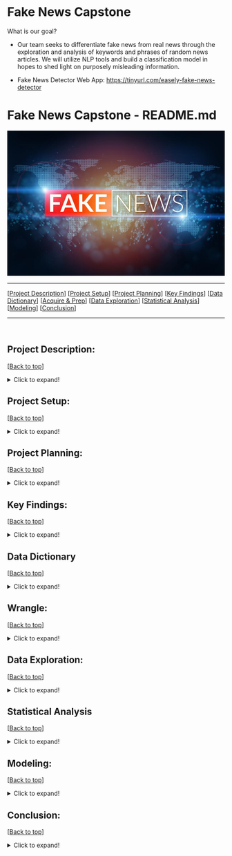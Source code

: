 # Fake News Capstone

What is our goal?
- Our team seeks to differentiate fake news from real news through the exploration and analysis of keywords and phrases of random news articles. We will utilize NLP tools and build a classification model in hopes to shed light on purposely misleading information.

- Fake News Detector Web App: https://tinyurl.com/easely-fake-news-detector

# <a name="top"></a> Fake News Capstone - README.md
![Fake News](Photos/fof.jpg)
***
[[Project Description](#project_description)]
[[Project Setup](#setup)]
[[Project Planning](#planning)]
[[Key Findings](#findings)]
[[Data Dictionary](#dictionary)]
[[Acquire & Prep](#acquire_and_prep)]
[[Data Exploration](#explore)]
[[Statistical Analysis](#stats)]
[[Modeling](#model)]
[[Conclusion](#conclusion)]
___
​
## <a name="project_description"></a>Project Description:
[[Back to top](#top)]

<details>
  <summary>Click to expand!</summary>

### Description
- Within this project we will be using the fake news dataset acquired from the Kaggle database.
- We will clean the data through tokenizing, lemmatizing, vectorizing, and removing stop words.
- Then we will explore the data through bigrams and trigrams, while also generating word clouds. 
- Lastly we will make a model that can accurately identify fake news articles.

### Goals
- Create a classification model that can accurately identify fake news and real news articles while utilizing NLP tools like NLTK, Sentiment Analysis, and TF-IDF Vectorizer in addition to the standard data science tools.
- Our secondary goal is to create a public web application that can be used to identify fake news.
- After acquiring our MVP, we would like to create a deep learning model.

### Where did you get the data?
- We acquired the data from the Kaggle online database.

### Data Contents:
- 20,826 unqiue Real articles
- 17,903 unique Fake articles
- 38,729 total unique articles
- date of when the article was posted.
- subject of article
- title of article
- text of article
- clean_title
- clean_text
- is_fake
- title_polarity
- title_subjectivity
- text_polarity
- text_subjectivity

### Link to data: 
https://www.kaggle.com/clmentbisaillon/fake-and-real-news-dataset?select=Fake.csv

</details>

## <a name="setup"></a>Project Setup: 
[[Back to top](#top)]

<details>
  <summary>Click to expand!</summary>

***
    
### Dependencies:

***
 
- utilities.py
        - Follow the instructions to use the latest features
- python
- pandas
- nltk
- re
- numpy
- matplotlib.pyplot
- seaborn
- wordcloud
- PIL
- Scipy
- Sklearn

***
    
### Steps to recreate:
    
***
    - Clone this repository
    - Install utilities.py according to the instructions
    Setup env.py
    - Follow the instructions in the notebook for acquiring the data from GitHub if it's the first time running the notebook

***
    
</details>

## <a name="planning"></a>Project Planning: 
[[Back to top](#top)]
    
<details>
  <summary>Click to expand!</summary>

### Projet Outline:
    
- Acquisition of data through Kaggles online database.

- Prepare and clean data with python/NLP tools - Jupyter Labs
    - Tokenize
    - Lemmatize
    - Remove stop words
    - Vectorize

- Explore data
    - Identify top 10 words in fake news and real news articales.
    - Compare the proportion of words that show up in fake news vs real news.
    - Generate bigrams and trigrams to visualize two to three word sequences and their relationships to fake or real news.
    - Generate single word, bigram, trigram, word clouds to vizualize reiterations for specific words and word sequences.
    - Calculate TF, IDF, TF-IDF.
    - Create a final explore.py with helper fucntions

- Feature Engineering (after MVP)
    - Use sentiment anaylis to add extra features to second iteration model.
    - Add more features based on findings in exploration.

- Modeling
    - Establish baseline
    - Evaluate training data on each calssifcation model type
    - Select MVP model
    - Create final model.py with helper functions

- Presentation
    - Finalize README
    - Create story board
    - Write script
    - Create MVP presentation
    - Practice presentation
    - Record
        
### Hypothesis
- Fake news articles are more prone to be polarized and subjective.
- Text polarity for fake news is less negative than the real news news articles.
- Text subjectivity of fake news articles is less subjective than real news articles.

### Target variable
- is_fake (If the news article is fake news)

</details>

    
## <a name="findings"></a>Key Findings:
[[Back to top](#top)]

<details>
  <summary>Click to expand!</summary>

### Explore:
- Findings: 

### Statistics:
- Findings: 

### Modeling:
- Findings: The most reliable model was the logistic regression model with an in sample accuracy of .99 and an out of sample accuarcy of .98.

***
</details>

## <a name="dictionary"></a>Data Dictionary  
[[Back to top](#top)]

<details>
  <summary>Click to expand!</summary>

### Data Used
    
| Attribute | Definition | Data Type |
| ----- | ----- | ----- |
| title  |  The title of the article | string |     
| text |  The text of the article | string |    
| subject | The subject of the article | string |
| date | The date at which the article was posted | string |  
|target|
| is_fake | If the news article is fake news | boolean |
| clean_title | Cleaned text of articles | string |
| clean_text | Cleaned title of articles | string |
| title_polarity | 1 to -1 the more negative, the more polarization in the article | float |
| title_subjectivity | 0 to 1 the closer to one the more subjective the title is | float |
| text_polarity | 1 to -1 the more negative, the more polarization in the article | float |
| text_subjectivity | 0 to 1 the closer to one the more subjective the article is  | float |
</details>

## <a name="wrangle"></a>Wrangle:
[[Back to top](#top)]

<details>
  <summary>Click to expand!</summary>

### Wrangle.py:
- Gather fake news dataset from Kaggle online database.

### Prepare Data
- To clean the data we had to:
    - Lemmatized
    - Tokenize
    - Vectorized 
    - Remove stop words
    - Remove duplicate rows
    - Remove nulls and NANs

| Function Name | Purpose |
| ----- | ----- |
| _nlp_clean_titles_and_text | This function takes in a dataframe and applies, tokenize, lemmatize, basic_clean, and removes all stop words for each csv file. |
| nlp_basic_clean |  |
| nlp_tokenize |  |
| nlp_remove_stopwords |  |
| nlp_lemmatize |  |
    
- From here we :
    - Combined the two csv files (fake.csv, real.csv)
    - Set the date to data time format
    - 

| Function Name | Purpose |
| ----- | ----- |
| _combine_csv_files | This function  |
| _determine_value_in_correct_format |  |
| _standardize_dates |  |
| _drop_empty_rows |  |
| wrangle_articles |  |

​
***
    
</details>

## <a name="explore"></a>Data Exploration:
[[Back to top](#top)]

<details>
  <summary>Click to expand!</summary>

***   
    
Findings 1:
![title](Photos/percentFakevsReal.png)
 
### Takeaways:
    -  We found that the the most common fake news words were time, one, donald, people, clinton
    
***   
    
Findings 2:
![title](Photos/word_clouds_rfa2.png)
 
### Takeaways:   
    - Said and donald trump are the tope two words in the fake news related articles. 
    -     - Said and donald trump are the top two words in the fake news related articles. 
    - This could be related to some quates that were infered by the press. (id like to look into this deeper and actualy compare if these statments match what trump acutaly said)
    
***

Findings 3:
![title](Photos/fake_bigrams.png)

### Takeaways:   
    - The bigrams for fake news articles are filled with "in house" events and places such as supreme count, republican party, and trumps twitter tag. 

***   
    
Findings 4:
![title](Photos/real_bigrams.png)

### Takeaways:   
    - The bigrams for real news are filled with phrases that represent world events and significant moments in time. 
    
***   
    
Findings 5:
![title](Photos/trump_fake_cloud.png)

### Takeaways:   
    - This visual represents the word frequency in the articles contraining the word trump (52% of all articles), and that are considered fake news.
    
***
    
Findings 6:
![title](Photos/fake_trigrams.png)

### Takeaways:   
    -
    
***
    
Findings 7:
![title](Photos/real_trigrams.png)

### Takeaways:   
    -
 
***
    
Findings 8:
![title](Photos/pol_sub.png)

### Takeaways:   
    -

***
    
Findings 9: (Term Ferquency)
![title](Photos/TF.png)

### Takeaways:   
    - 

***
    
Findings 10: (Inverse Document Frequency)
![title](Photos/IDF.png)

### Takeaways:   
    - 

***
    
Findings 11: (TF-IDF)
![title](Photos/TF-IDF.png)

### Takeaways:   
    -
    
    
    
### Explore.py 
| Function Name | Definition |
| ------------ | ------------- |
| _show_counts_and_ratios | This fucntion takes in a dataframe and column name. Will produce a valuecounts for each label and the percetage of the data it represents |
| _percentFakevsReal | This function takes in word_counts and returns a horizontal bar plot of the proportions of Fake vs Real news for the 20 most common words |
| _wordcounts_all | This function takes in word_counts. Makes sure all words for 'fake' and 'all' are greater than 10. Generates a ratio column of fake words to all words and returns a dataframe of all the word counts and ratios for all, fake, and real words |
| _wordcount_fake | This function takes in word_counts. Makes sure all words for 'fake' and 'real' are greater than 10. Generates a ratio column of fake words to real words and returns a dataframe of all the word counts and ratios for all, fake, and real words|
| _wordcount_real | This function takes in word_counts. Makes sure all words for 'fake' and 'real' are greater than 10. Generates a ratio column of real words to fake words and returns a dataframe of all the word counts and ratios for all, fake, and real words |
| _word_clouds_rfa | This function takes in all_words, fake_words, real_words. generates a word cloud for each aurgument with a fig size of (10, 8) and titles of all_cloud, fake_cloud, real_cloud. Returns a set of word clouds for all_words, fake_words, real_words |
| _fake_bigrams | This function takes in fake_words. Generates a horizonalt bar chart with x and y labels for the top 20 fake bigrams. |
| _real_bigrams | This function takes in real_words. Generates a horizontal bar chart with x and y labels for the top 20 real bigrams.  |
| _fake_trigrams | This function takes in fake_words. Generates a horizontal bar chart with x and y labels for the top 20 fake trigrams.  |
| _real_trigrams | This function takes in real_words. Generates a horizontal bar chart with x and y labels for the top 20 real trigrams.  |


***

</details>    

## <a name="stats"></a>Statistical Analysis
[[Back to top](#top)]
<details>
  <summary>Click to expand!</summary>

### Stats
*****
- **Stat Test 1**:
*****
    - confidence_level = .95
    - a = 1 - confidence_level
   *** 
    - T-Test:
        - HO: "The mean text polarity of fake news is the not more negative than real news"
        - HA: "The mean text polarity of fake news is more negative than real news"
   *** 
    - t-stat:  3.3195
    - p-value: 0.0009
    - Result: We fail to reject the null hypothesis:  The mean text polarity of fake news is the not more negative than real news

   *** 

*****
- **Stat Test 2**:
*****
    - confidence_level = .95
    - a = 1 - confidence_level
   *** 
    - T-Test:
        - HO: "The mean text subjectivity of fake news is the not more subjective than real news"
        - HA: "The mean text subjectivity of fake news is more subjective than real news"
   *** 
    - t-stat: 74.0828
    - p-value: 0.00
    - Result: We reject the null hypothesis. We move forward with the alternative hypothesis:  The mean text subjectivity of fake news is more subjective than real news

   *** 

</details>  

## <a name="model"></a>Modeling:
[[Back to top](#top)]
<details>
  <summary>Click to expand!</summary>

Summary of modeling choices...
        
### Models
- Will run the following models:
    - Logistic Regression
    - Decision Tree
    - Random Forest
    - K Nearest Neighbors


### Baseline Model

Mode = is_fake = False
Accuracy: .5484


### Model 1 (Logistic Regression)
    
- Training/In-Sample:
    - Accuracy: .99
    - Recall False: .99 
    - Recall True: .98
    
- Validation/Out-of-Sample 
    - Accuracy: .98
    - Recall False: .99
    - Recall True: .97
    
### Model 2 (Decision Tree)
    
- Training/In-Sample: 
    - Accuracy: .91 
    - Recall False: .94
    - Recall True: .88
    
- Validation/Out-of-Sample:
    - Accuracy: .90
    - Recall False: .93
    - Recall True: .86

### Model 3 (Random Forest)
    
- Training/In-Sample: 
    - Accuracy: .96
    - Recall False: .98
    - Recall True: .93
    
- Validation/Out-of-Sample:
    - Accuracy: .95
    - Recall False: .97
    - Recall True: .92
    
### Model 4 (K Nearest Neighbors)
    
- Training/In-Sample: 
    - Accuracy: .89
    - Recall False: .97
    - Recall True: .78
    
- Validation/Out-of-Sample:
    - Accuracy: .84
    - Recall False: .96
    - Recall True: .70


### Model.py 
| Function Name | Definition |
| ------------ | ------------- |
|  |  |


### Use Table below as a template for all Modeling results for easy comparison:

| Model | Training/In Sample Accuracy | Validation/Out of Sample Accuracy | In Sample Recall False | In Sample Recall True | Out of Sample Recall False | Out of Sample Recall True |
| ------------------- | ----| --- | --- | --- | --- | --- |
| Logistic Regression | .99 | .98 | .99 | .98 | .99 | .97 |
| Decision Tree       | .91 | .90 | .94 | .88 | .93 | .86 |
| Random Forest       | .96 | .95 | .98 | .93 | .97 | .92 |
| K Nearest Neighbors | .89 | .84 | .97 | .78 | .96 | .70 |


## Best Model:
- Logistic Regression

- Why did you choose this model?
    - This model had the overall highst accuracy of .99 in sample and .98 out of sample.
    - This mode l also had the least amount of overfitting with only a 1% decrease from in sample to out of sample tests.
    - This model also had one of the best recal scores (number of fake news articles predicted / the actual number of fake news articles)
    
## Testing the Model

- Model Test Results
     - Accuracy: .98
     - Recall False: .99
     - Recall True: .97

***

</details>  

## <a name="conclusion"></a>Conclusion:
[[Back to top](#top)]
<details>
  <summary>Click to expand!</summary>



    

</details>  

>>>>>>>>>>>>>>>
